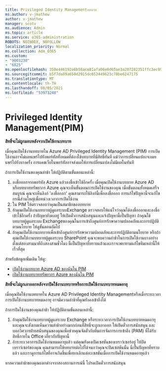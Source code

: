```yaml
---
title: Privileged Identity Managementบทบาท
ms.author: v-jmathew
author: v-jmathew
manager: scotv
ms.audience: Admin
ms.topic: article
ms.service: o365-administration
ROBOTS: NOINDEX, NOFOLLOW
localization_priority: Normal
ms.collection: Adm_O365
ms.custom:
- "9003230"
- "6825"
ms.openlocfilehash: 358e446192e6b58ace81afa06e0d65ae3a207282351ffc3ec9975a24779951fb
ms.sourcegitcommit: b5f7da89a650d2915dc652449623c78be6247175
ms.translationtype: MT
ms.contentlocale: th-TH
ms.lasthandoff: 08/05/2021
ms.locfileid: "53973248"
---
```

# <a name="privileged-identity-managementpim-role"></a>Privileged Identity Management(PIM)

**สิทธิ์จะไม่ถูกมอบหลังจากเปิดใช้งานบทบาท**

เมื่อคุณเปิดใช้งานบทบาทใน Azure AD Privileged Identity Management (PIM) การเปิดใช้งานอาจไม่เผยแพร่ไปยังพอร์ทัลทั้งหมดที่ต้องใช้บทบาทที่มีสิทธิ์ทันที แม้ว่าการเปลี่ยนแปลงจะเผยแพร่ไปยังบางครั้ง การแคชเว็บในพอร์ทัลอาจส่งผลให้การเปลี่ยนแปลงไม่มีผลในทันที

ถ้าการเปิดใช้งานของคุณล่าช้า ให้ปฏิบัติตามขั้นตอนเหล่านี้:

1. ลงชื่อออกจากพอร์ทัล Azure แล้วลงชื่อเข้าใช้อีกครั้ง เมื่อคุณเปิดใช้งานบทบาท Azure AD หรือบทบาททรัพยากร Azure คุณจะเห็นขั้นตอนการเปิดใช้งานของคุณ เมื่อขั้นตอนทั้งหมดเสร็จสมบูรณ์ คุณจะเห็นลิงก์ 'ลงชื่อออก' คุณสามารถใช้ลิงก์นี้เพื่อลงชื่อออก การแก้ไขปัญหานี้จะแก้ไขกรณีส่วนใหญ่เพื่อหน่วงเวลาการเปิดใช้งาน
2. ใน PIM ให้ตรวจสอบว่าคุณเป็นสมาชิกของบทบาท
3. ถ้าคุณเปิดใช้งานบทบาทผู้ดูแลระบบExchange ตรวจสอบให้แน่ใจว่าคุณได้ลงชื่อออกและลงชื่อเข้าใช้อีกครั้ง ถ้าปัญหายังคงอยู่ ให้เปิดตั๋วการสนับสนุนและแจ้งปัญหานี้เป็นปัญหา ถ้าคุณใช้บทบาทผู้ดูแลระบบ Exchangeของคุณในการเข้าถึงศูนย์การรักษาความปลอดภัยและการปฏิบัติตามนโยบาย ให้ดูขั้นตอนถัดไป
4. ถ้าคุณเปิดใช้งานบทบาทเพื่อเข้าถึงศูนย์การรักษาความปลอดภัยและการปฏิบัติตามนโยบาย หรือถ้าคุณเปิดใช้งานบทบาทผู้ดูแลระบบ SharePoint คุณจะพบความล่าช้าในการเปิดใช้งานบางอย่างตั้งแต่สองสามนาทีถึงสองสามชั่วโมง นี่เป็นปัญหาที่ทราบแล้วและเราจะพยายามแก้ไขทีมเหล่านี้ให้เร็วที่สุด

สำหรับข้อมูลเพิ่มเติม ให้ดู:

- [เปิดใช้งานบทบาท Azure AD ของฉันใน PIM](https://docs.microsoft.com/azure/active-directory/privileged-identity-management/pim-how-to-activate-role?WT.mc_id=Portal-Microsoft_Azure_Support "https://docs.microsoft.com/azure/active-directory/privileged-identity-management/pim-how-to-activate-role?wt.mc_id=portal-microsoft_azure_support")
- [เปิดใช้งานบทบาททรัพยากร Azure ของฉันใน PIM](https://docs.microsoft.com/azure/active-directory/privileged-identity-management/pim-resource-roles-activate-your-roles?WT.mc_id=Portal-Microsoft_Azure_Support "https://docs.microsoft.com/azure/active-directory/privileged-identity-management/pim-resource-roles-activate-your-roles?wt.mc_id=portal-microsoft_azure_support")

**สิทธิ์จะไม่ถูกเอาออกหลังจากปิดใช้งานบทบาทหรือการเปิดใช้งานบทบาทหมดอายุ**

เมื่อคุณปิดใช้งานบทบาทใน Azure AD Privileged Identity Managementหรือเมื่อระยะเวลาการเปิดใช้งานบทบาทหมดอายุ อาจมีความล่าช้าที่คุณยังคงเข้าถึงได้

ถ้าการปิดใช้งานของคุณล่าช้า ให้ปฏิบัติตามขั้นตอนเหล่านี้:

1. ถ้าคุณปิดใช้งานบทบาทผู้ดูแลระบบ Exchange หรือระยะเวลาการเปิดใช้งานบทบาทหมดอายุ และคุณจะสังเกตเห็นความล่าช้าอย่างมากก่อนที่สิทธิ์จะถูกเอาออก ให้เปิดตั๋วการสนับสนุน และบอกวิศวกรฝ่ายสนับสนุนของคุณเพื่อช่วยคุณจัดตั๋วกับทีมการจัดการการเข้าถึง (PAM) ที่ได้รับสิทธิ์ภายใน Office เกี่ยวกับปัญหานี้
2. ถ้าระยะเวลาการเปิดใช้งานหมดอายุแล้ว แต่คุณยังคงเปิดเซสชันของเบราว์เซอร์อยู่ ให้ปิดเบราว์เซอร์ของคุณ คุณสามารถใช้บทบาทต่อไปได้จนกว่าคุณจะปิดเซสชันนั้น นี่เป็นปัญหาที่ทราบแล้ว และเราดูการแก้ไขที่อาจเกิดขึ้นเพื่อยกเลิกแต่ละเซสชันเมื่อการเปิดใช้งานหมดอายุแล้ว

หากความล่าช้าของคุณแตกต่างจากสองสถานการณ์นี้ โปรดเปิดตั๋วการสนับสนุน
